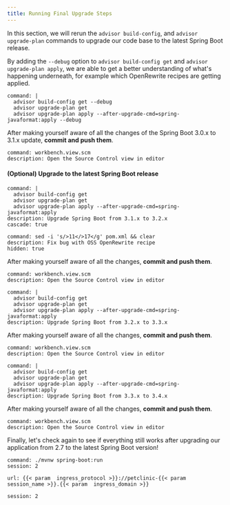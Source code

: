 ```yaml
---
title: Running Final Upgrade Steps 
---
```


In this section, we will rerun the `advisor build-config`, and `advisor upgrade-plan` commands to upgrade our code base to the latest Spring Boot release.

By adding the `--debug` option to `advisor build-config get` and `advisor upgrade-plan apply`, we are able to get a better understanding of what's happening underneath, for example which OpenRewrite recipes are getting applied.
```terminal:execute
command: |
  advisor build-config get --debug
  advisor upgrade-plan get 
  advisor upgrade-plan apply --after-upgrade-cmd=spring-javaformat:apply --debug
```

After making yourself aware of all the changes of the Spring Boot 3.0.x to 3.1.x update, **commit and push them**.
```editor:execute-command
command: workbench.view.scm
description: Open the Source Control view in editor
```

#### (Optional) Upgrade to the latest Spring Boot release


```terminal:execute
command: |
  advisor build-config get
  advisor upgrade-plan get 
  advisor upgrade-plan apply --after-upgrade-cmd=spring-javaformat:apply
description: Upgrade Spring Boot from 3.1.x to 3.2.x
cascade: true
```
```terminal:execute
command: sed -i 's/>11</>17</g' pom.xml && clear
description: Fix bug with OSS OpenRewrite recipe
hidden: true
```
After making yourself aware of all the changes, **commit and push them**.
```editor:execute-command
command: workbench.view.scm
description: Open the Source Control view in editor
```


```terminal:execute
command: |
  advisor build-config get
  advisor upgrade-plan get 
  advisor upgrade-plan apply --after-upgrade-cmd=spring-javaformat:apply
description: Upgrade Spring Boot from 3.2.x to 3.3.x
```
After making yourself aware of all the changes, **commit and push them**.
```editor:execute-command
command: workbench.view.scm
description: Open the Source Control view in editor
```

```terminal:execute
command: |
  advisor build-config get
  advisor upgrade-plan get 
  advisor upgrade-plan apply --after-upgrade-cmd=spring-javaformat:apply
description: Upgrade Spring Boot from 3.3.x to 3.4.x
```
After making yourself aware of all the changes, **commit and push them**.
```editor:execute-command
command: workbench.view.scm
description: Open the Source Control view in editor
```

Finally, let's check again to see if everything still works after upgrading our application from 2.7 to the latest Spring Boot version!
```terminal:execute
command: ./mvnw spring-boot:run
session: 2
```

```dashboard:open-url
url: {{< param  ingress_protocol >}}://petclinic-{{< param  session_name >}}.{{< param  ingress_domain >}}
```

```terminal:interrupt
session: 2
```
